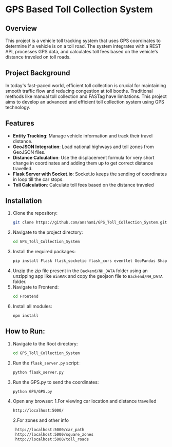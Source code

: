 # GPS Based Toll Collection System

## Overview
This project is a vehicle toll tracking system that uses GPS coordinates to determine if a vehicle is on a toll road. The system integrates with a REST API, processes GPS data, and calculates toll fees based on the vehicle's distance traveled on toll roads.

## Project Background
In today's fast-paced world, efficient toll collection is crucial for maintaining smooth traffic flow and reducing congestion at toll booths. Traditional methods like manual toll collection and FASTag have limitations. This project aims to develop an advanced and efficient toll collection system using GPS technology.

## Features
- **Entity Tracking**: Manage vehicle information and track their travel distance.
- **GeoJSON Integration**: Load national highways and toll zones from GeoJSON files.
- **Distance Calculation**: Use the displacement formula for very short change in coordinates and adding them up to get correct distance travelled.
- **Flask Server with Socket.io**: Socket.io keeps the sending of coordinates in loop till the car stops.
- **Toll Calculation**: Calculate toll fees based on the distance traveled

## Installation
1. Clone the repository:
    ```bash
    git clone https://github.com/ansham1/GPS_Toll_Collection_System.git
    ```
2. Navigate to the project directory:
    ```bash
    cd GPS_Toll_Collection_System
    ```
3. Install the required packages:
    ```bash
    pip install Flask flask_socketio flask_cors eventlet GeoPandas Shapely pymongo
    ```
4. Unzip the zip file present in the `Backend/NH_DATA` folder using an unzipping app like `WinRAR` and copy the geojson file to `Backend/NH_DATA` folder.
5. Navigate to Frontend:
   ```bash
   cd Frontend
   ```
6. Install all modules:
   ```
   npm install
   ```
## How to Run:
1. Navigate to the Root directory:
    ```bash
    cd GPS_Toll_Collection_System
    ```
2. Run the `flask_server.py` script:
    ```bash
    python flask_server.py
    ```
3. Run the GPS.py to send the coordinates:
    ```bash
    python GPS/GPS.py
    ```
3. Open any browser:
   1.For viewing car location and distance travelled
    ```bash
    http://localhost:5000/
    ```
   2.For zones and other info
   ```bash
    http://localhost:5000/car_path
    http://localhost:5000/square_zones
    http://localhost:5000/toll_roads
    ```
